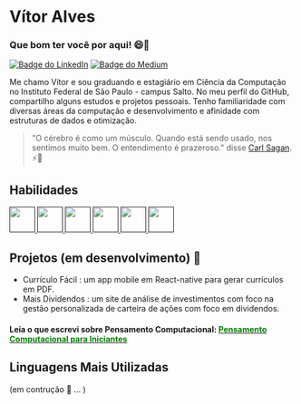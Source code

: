 
# Vítor Alves

### Que bom ter você por aqui! 😄👋
[![Badge do LinkedIn](https://img.shields.io/badge/-LinkedIn-blue?style=flat-square&logo=Linkedin&logoColor=white&link=https://www.linkedin.com/in/alvescode/)](https://www.linkedin.com/in/alvescode/)
[![Badge do Medium](https://img.shields.io/badge/-Medium-black?style=flat-square&logo=medium&logoColor=white&link=https://www.github.com/in/alvescode/)](https://medium.com/@alvescode/pensamento-computacional-para-iniciantes-em-programa%C3%A7%C3%A3o-como-sistematizar-a-solu%C3%A7%C3%A3o-de-problemas-6d3900145451)

<p> Me chamo Vítor e sou graduando e estagiário em Ciência da Computação no Instituto Federal de São Paulo - campus Salto. No meu perfil do GitHub, compartilho alguns estudos e projetos pessoais. Tenho familiaridade com diversas áreas da computação e desenvolvimento e afinidade com estruturas de dados e otimização.</p>

> "O cérebro é como um músculo. Quando está sendo usado, nos sentimos muito bem. O entendimento é prazeroso." disse <a href='https://www.youtube.com/watch?v=TuJEKkAhrMI&t=3s&ab_channel=MeteoroBrasil'>Carl Sagan</a>. ⚡🚀


## Habilidades
<a href="" target="_blank">
    <img src="https://cdn.jsdelivr.net/gh/devicons/devicon/icons/c/c-original.svg" height=45px />
</a>
<a href="" target="_blank">
    <img src="https://cdn.jsdelivr.net/gh/devicons/devicon/icons/git/git-plain-wordmark.svg" height=45px  />
</a>
<a href="" target="_blank">
    <img src="https://cdn.jsdelivr.net/gh/devicons/devicon/icons/linux/linux-original.svg" height=45px />
</a>
<a href="" target="_blank">
    <img src="https://cdn.jsdelivr.net/gh/devicons/devicon/icons/nodejs/nodejs-original.svg" height=45px />
</a>
<a href="" target="_blank">
    <img src="https://cdn.jsdelivr.net/gh/devicons/devicon/icons/react/react-original-wordmark.svg" height=45px />
</a>
<a href="" target="_blank">
    <img src="https://cdn.jsdelivr.net/gh/devicons/devicon/icons/python/python-original.svg" height=45px />
</a>


## Projetos (em desenvolvimento) 🌱
- Currículo Fácil : um app mobile em React-native para gerar currículos em PDF.
- Mais Dividendos : um site de análise de investimentos com foco na gestão personalizada de carteira de ações com foco em dividendos. 

#### Leia o que escrevi sobre Pensamento Computacional:  [<font color="green">Pensamento Computacional para Iniciantes</font>](https://medium.com/@alvescode/pensamento-computacional-para-iniciantes-em-programa%C3%A7%C3%A3o-como-sistematizar-a-solu%C3%A7%C3%A3o-de-problemas-6d3900145451)

## Linguagens Mais Utilizadas
(em contrução 🚧 ... )
